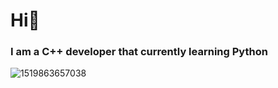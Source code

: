 <h1> Hi👋</h1>
<h3>I am a C++ developer that currently learning Python</h3>

![1519863657038](https://user-images.githubusercontent.com/95048103/161373562-f82e4ff5-0877-416e-adbd-3d12be09d704.jpg)


